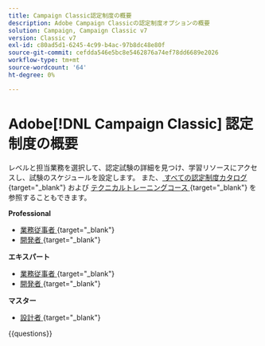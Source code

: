 ```yaml
---
title: Campaign Classic認定制度の概要
description: Adobe Campaign Classicの認定制度オプションの概要
solution: Campaign, Campaign Classic v7
version: Classic v7
exl-id: c80ad5d1-6245-4c99-b4ac-97b8dc48e80f
source-git-commit: cefdda546e5bc8e5462876a74ef78dd6689e2026
workflow-type: tm+mt
source-wordcount: '64'
ht-degree: 0%

---
```


# Adobe[!DNL Campaign Classic] 認定制度の概要

レベルと担当業務を選択して、認定試験の詳細を見つけ、学習リソースにアクセスし、試験のスケジュールを設定します。 また、[ すべての認定制度カタログ ](https://certification.adobe.com/certifications){target="_blank"} および [ テクニカルトレーニングコース ](https://certification.adobe.com/courses/?/courses){target="_blank"} を参照することもできます。

**Professional**

* [ 業務従事者 ](https://certification.adobe.com/certification/campaign-classic-business-practitioner-professional){target="_blank"} <!--AD0-E329-->
* [ 開発者 ](https://certification.adobe.com/certification/developer-professional){target="_blank"} <!--AD0-E331-->

**エキスパート**

* [ 業務従事者 ](https://certification.adobe.com/certification/campaign-classic-business-practitioner-expert){target="_blank"} <!--AD0-E327-->
* [ 開発者 ](https://certification.adobe.com/certification/campaign-classic-developer-expert){target="_blank"} <!--AD0-E330-->

**マスター**

* [ 設計者 ](https://certification.adobe.com/certification/campaign-classic-architect-master){target="_blank"} <!--AD0-E328-->

{{questions}}

